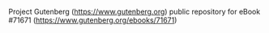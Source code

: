 Project Gutenberg (https://www.gutenberg.org) public repository
for eBook #71671 (https://www.gutenberg.org/ebooks/71671)
